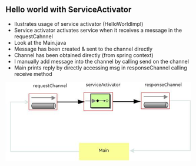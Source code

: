 ## Hello world with ServiceActivator

* Ilustrates usage of service activator (HelloWorldImpl)
* Service activator activates service when it receives a message in the requestCahnnel
* Look at the Main.java
* Message has been created & sent to the channel directly
* Channel has been obtained directly (from spring context) 
* I manually add message into the channel by calling send on the channel
* Main prints reply by directly accessing msg in responseChannel calling receive method

![alt tag](https://github.com/bozanarh/spring_integration_patterns/blob/master/hello/hello.jpeg)

